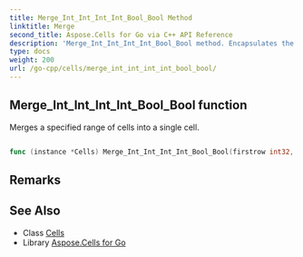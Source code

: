```yaml
---
title: Merge_Int_Int_Int_Int_Bool_Bool Method 
linktitle: Merge
second_title: Aspose.Cells for Go via C++ API Reference
description: 'Merge_Int_Int_Int_Int_Bool_Bool method. Encapsulates the function that represents merge in Go.'
type: docs
weight: 200
url: /go-cpp/cells/merge_int_int_int_int_bool_bool/
---
```


## Merge_Int_Int_Int_Int_Bool_Bool function

Merges a specified range of cells into a single cell.

```go

func (instance *Cells) Merge_Int_Int_Int_Int_Bool_Bool(firstrow int32, firstcolumn int32, totalrows int32, totalcolumns int32, checkconflict bool, mergeconflict bool)  error

```

## Remarks


## See Also

* Class [Cells](../)
* Library [Aspose.Cells for Go](../../)
